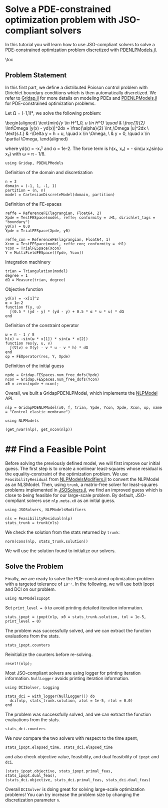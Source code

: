 <!--This file was generated, do not modify it.-->
# Solve a PDE-constrained optimization problem with JSO-compliant solvers

In this tutorial you will learn how to use JSO-compliant solvers to solve a PDE-constrained optimization problem discretized with [PDENLPModels.jl](https://github.com/JuliaSmoothOptimizers/PDENLPModels.jl).

\toc

## Problem Statement

In this first part, we define a distributed Poisson control problem  with Dirichlet boundary conditions which is then automatically discretized.
We refer to [Gridap.jl](https://github.com/gridap/Gridap.jl) for more details on modeling PDEs and [PDENLPModels.jl](https://github.com/JuliaSmoothOptimizers/PDENLPModels.jl) for PDE-constrained optimization problems.

Let Ω = (-1,1)², we solve the following problem:

\begin{aligned}
\text{min}_{y \in H^1_0, u \in H^1} \quad &  \frac{1}{2} \int_\Omega |y(x) - yd(x)|^2dx + \frac{\alpha}{2} \int_\Omega |u|^2dx \\
\text{s.t.} & -\Delta y = h + u, \quad x \in \Omega, \\
& y = 0, \quad x \in \partial \Omega,
\end{aligned}

where yd(x) = -x₁² and α = 1e-2.
The force term is h(x₁, x₂) = - sin(ω x₁)sin(ω x₂) with  ω = π - 1/8.

```julia:ex1
using Gridap, PDENLPModels
```

Definition of the domain and discretization

```julia:ex2
n = 3
domain = (-1, 1, -1, 1)
partition = (n, n)
model = CartesianDiscreteModel(domain, partition)
```

Definition of the FE-spaces

```julia:ex3
reffe = ReferenceFE(lagrangian, Float64, 2)
Xpde = TestFESpace(model, reffe; conformity = :H1, dirichlet_tags = "boundary")
y0(x) = 0.0
Ypde = TrialFESpace(Xpde, y0)

reffe_con = ReferenceFE(lagrangian, Float64, 1)
Xcon = TestFESpace(model, reffe_con; conformity = :H1)
Ycon = TrialFESpace(Xcon)
Y = MultiFieldFESpace([Ypde, Ycon])
```

Integration machinery

```julia:ex4
trian = Triangulation(model)
degree = 1
dΩ = Measure(trian, degree)
```

Objective function

```julia:ex5
yd(x) = -x[1]^2
α = 1e-2
function f(y, u)
  ∫(0.5 * (yd - y) * (yd - y) + 0.5 * α * u * u) * dΩ
end
```

Definition of the constraint operator

```julia:ex6
ω = π - 1 / 8
h(x) = -sin(ω * x[1]) * sin(ω * x[2])
function res(y, u, v)
  ∫(∇(v) ⊙ ∇(y) - v * u - v * h) * dΩ
end
op = FEOperator(res, Y, Xpde)
```

Definition of the initial guess

```julia:ex7
npde = Gridap.FESpaces.num_free_dofs(Ypde)
ncon = Gridap.FESpaces.num_free_dofs(Ycon)
x0 = zeros(npde + ncon);
```

Overall, we built a GridapPDENLPModel, which implements the [NLPModel](https://juliasmoothoptimizers.github.io/NLPModels.jl/stable/) API.

```julia:ex8
nlp = GridapPDENLPModel(x0, f, trian, Ypde, Ycon, Xpde, Xcon, op, name = "Control elastic membrane")

using NLPModels

(get_nvar(nlp), get_ncon(nlp))
```

# ## Find a Feasible Point

Before solving the previously defined model, we will first improve our initial guess.
The first step is to create a nonlinear least-squares whose residual is the equality-constraint of the optimization problem.
We use `FeasibilityResidual` from [NLPModelsModifiers.jl](https://github.com/JuliaSmoothOptimizers/NLPModelsModifiers.jl) to convert the NLPModel as an NLSModel.
Then, using `trunk`, a matrix-free solver for least-squares problems implemented in [JSOSolvers.jl](https://github.com/JuliaSmoothOptimizers/JSOSolvers.jl), we find an
improved guess which is close to being feasible for our large-scale problem.
By default, JSO-compliant solvers use `nlp.meta.x0` as an initial guess.

```julia:ex9
using JSOSolvers, NLPModelsModifiers

nls = FeasibilityResidual(nlp)
stats_trunk = trunk(nls)
```

We check the solution from the stats returned by `trunk`:

```julia:ex10
norm(cons(nlp, stats_trunk.solution))
```

We will use the solution found to initialize our solvers.

## Solve the Problem

Finally, we are ready to solve the PDE-constrained optimization problem with a targeted tolerance of `10⁻⁵`.
In the following, we will use both Ipopt and DCI on our problem.

```julia:ex11
using NLPModelsIpopt
```

Set `print_level = 0` to avoid printing detailed iteration information.

```julia:ex12
stats_ipopt = ipopt(nlp, x0 = stats_trunk.solution, tol = 1e-5, print_level = 0)
```

The problem was successfully solved, and we can extract the function evaluations from the stats.

```julia:ex13
stats_ipopt.counters
```

Reinitialize the counters before re-solving.

```julia:ex14
reset!(nlp);
```

Most JSO-compliant solvers are using logger for printing iteration information.
`NullLogger` avoids printing iteration information.

```julia:ex15
using DCISolver, Logging

stats_dci = with_logger(NullLogger()) do
  dci(nlp, stats_trunk.solution, atol = 1e-5, rtol = 0.0)
end
```

The problem was successfully solved, and we can extract the function evaluations from the stats.

```julia:ex16
stats_dci.counters
```

We now compare the two solvers with respect to the time spent,

```julia:ex17
stats_ipopt.elapsed_time, stats_dci.elapsed_time
```

and also check objective value, feasibility, and dual feasibility of `ipopt` and `dci`.

```julia:ex18
(stats_ipopt.objective, stats_ipopt.primal_feas, stats_ipopt.dual_feas),
(stats_dci.objective, stats_dci.primal_feas, stats_dci.dual_feas)
```

Overall `DCISolver` is doing great for solving large-scale optimization problems!
You can try increase the problem size by changing the discretization parameter `n`.

